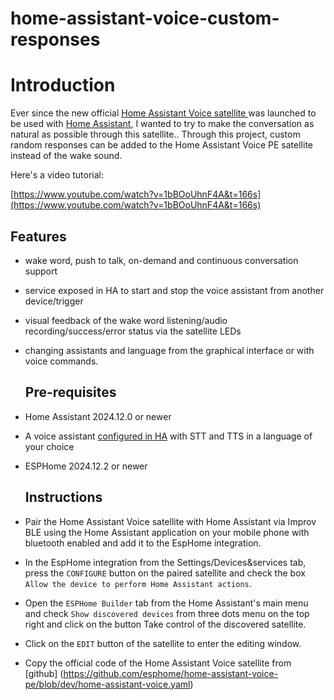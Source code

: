 # home-assistant-voice-custom-responses
# Introduction

Ever since the new official [Home Assistant Voice satellite ](https://www.home-assistant.io/voice-pe/) was launched to be used with [Home Assistant](https://www.home-assistant.io/), I wanted to try to make the conversation as natural as possible through this satellite..
Through this project, custom random responses can be added to the Home Assistant Voice PE satellite instead of the wake sound.

 Here's a video tutorial:

[https://www.youtube.com/watch?v=1bBOoUhnF4A&t=166s](https://www.youtube.com/watch?v=1bBOoUhnF4A&t=166s)

## Features

- wake word, push to talk, on-demand and continuous conversation support
- service exposed in HA to start and stop the voice assistant from another device/trigger
- visual feedback of the wake word listening/audio recording/success/error status via the satellite LEDs
- changing assistants and language from the graphical interface or with voice commands.

  ## Pre-requisites

- Home Assistant 2024.12.0 or newer
- A voice assistant [configured in HA](https://my.home-assistant.io/redirect/voice_assistants/) with STT and TTS in a language of your choice
- ESPHome  2024.12.2 or newer

  ## Instructions
- Pair the Home Assistant Voice satellite with Home Assistant via Improv BLE using the Home Assistant application on your mobile phone with bluetooth enabled and add it to the EspHome integration.
- In the EspHome integration from the Settings/Devices&services tab, press the `CONFIGURE` button on the paired satellite and check the box `Allow the device to perform Home Assistant actions`.
- Open the `ESPHome Builder` tab from the Home Assistant's main menu and check `Show discovered devices` from three dots menu on the top right and click on the button Take control of the discovered satellite.
- Click on the `EDIT` button of the satellite to enter the editing window.
- Copy the official code of the Home Assistant Voice satellite from [github] (https://github.com/esphome/home-assistant-voice-pe/blob/dev/home-assistant-voice.yaml)

